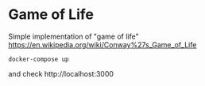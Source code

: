 # Game of Life

Simple implementation of "game of life"
https://en.wikipedia.org/wiki/Conway%27s_Game_of_Life


```
docker-compose up
```

and check http://localhost:3000
